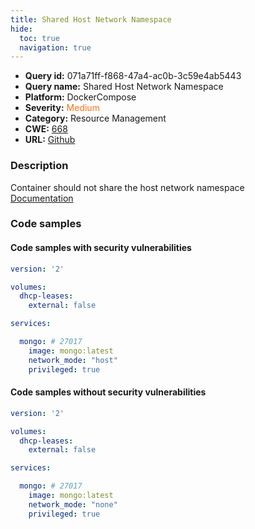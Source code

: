 ```yaml
---
title: Shared Host Network Namespace
hide:
  toc: true
  navigation: true
---
```


<style>
  .highlight .hll {
    background-color: #ff171742;
  }
  .md-content {
    max-width: 1100px;
    margin: 0 auto;
  }
</style>

-   **Query id:** 071a71ff-f868-47a4-ac0b-3c59e4ab5443
-   **Query name:** Shared Host Network Namespace
-   **Platform:** DockerCompose
-   **Severity:** <span style="color:#ff7213">Medium</span>
-   **Category:** Resource Management
-   **CWE:** <a href="https://cwe.mitre.org/data/definitions/668.html" onclick="newWindowOpenerSafe(event, 'https://cwe.mitre.org/data/definitions/668.html')">668</a>
-   **URL:** [Github](https://github.com/Checkmarx/kics/tree/master/assets/queries/dockerCompose/shared_host_network_namespace)

### Description
Container should not share the host network namespace<br>
[Documentation](https://docs.docker.com/compose/compose-file/compose-file-v3/#network_mode)

### Code samples
#### Code samples with security vulnerabilities
```yaml title="Positive test num. 1 - yaml file" hl_lines="11"
version: '2'

volumes:
  dhcp-leases:
    external: false

services:

  mongo: # 27017
    image: mongo:latest
    network_mode: "host"
    privileged: true

```


#### Code samples without security vulnerabilities
```yaml title="Negative test num. 1 - yaml file"
version: '2'

volumes:
  dhcp-leases:
    external: false

services:

  mongo: # 27017
    image: mongo:latest
    network_mode: "none"
    privileged: true

```
